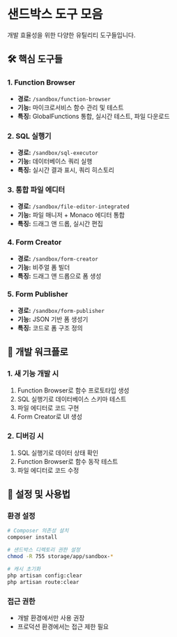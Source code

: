 # 샌드박스 도구 모음

개발 효율성을 위한 다양한 유틸리티 도구들입니다.

## 🛠️ 핵심 도구들

### 1. Function Browser
- **경로:** `/sandbox/function-browser`
- **기능:** 마이크로서비스 함수 관리 및 테스트
- **특징:** GlobalFunctions 통합, 실시간 테스트, 파일 다운로드

### 2. SQL 실행기
- **경로:** `/sandbox/sql-executor`
- **기능:** 데이터베이스 쿼리 실행
- **특징:** 실시간 결과 표시, 쿼리 히스토리

### 3. 통합 파일 에디터
- **경로:** `/sandbox/file-editor-integrated`
- **기능:** 파일 매니저 + Monaco 에디터 통합
- **특징:** 드래그 앤 드롭, 실시간 편집

### 4. Form Creator
- **경로:** `/sandbox/form-creator`
- **기능:** 비주얼 폼 빌더
- **특징:** 드래그 앤 드롭으로 폼 생성

### 5. Form Publisher
- **경로:** `/sandbox/form-publisher`
- **기능:** JSON 기반 폼 생성기
- **특징:** 코드로 폼 구조 정의

## 📝 개발 워크플로

### 1. 새 기능 개발 시
1. Function Browser로 함수 프로토타입 생성
2. SQL 실행기로 데이터베이스 스키마 테스트
3. 파일 에디터로 코드 구현
4. Form Creator로 UI 생성

### 2. 디버깅 시
1. SQL 실행기로 데이터 상태 확인
2. Function Browser로 함수 동작 테스트
3. 파일 에디터로 코드 수정

## 🔧 설정 및 사용법

### 환경 설정
```bash
# Composer 의존성 설치
composer install

# 샌드박스 디렉토리 권한 설정
chmod -R 755 storage/app/sandbox-*

# 캐시 초기화
php artisan config:clear
php artisan route:clear
```

### 접근 권한
- 개발 환경에서만 사용 권장
- 프로덕션 환경에서는 접근 제한 필요